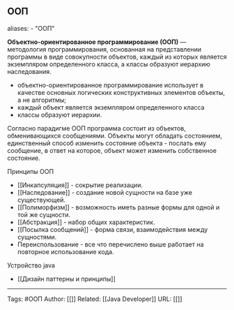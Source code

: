 ## ООП
aliases: 
	- "ООП"

**Объектно-ориентированное программирование (ООП)** — методология программирования, основанная на представлении программы в виде совокупности объектов, каждый из которых является экземпляром определенного класса, а классы образуют иерархию наследования.
- объектно-ориентированное программирование использует в качестве основных логических конструктивных элементов объекты, а не алгоритмы;
- каждый объект является экземпляром определенного класса
- классы образуют иерархии.

Согласно парадигме ООП программа состоит из объектов, обменивающихся сообщениями. Объекты могут обладать состоянием, единственный способ изменить состояние объекта - послать ему сообщение, в ответ на которое, объект может изменить собственное состояние.

Принципы ООП
- [[Инкапсуляция]] - сокрытие реализации.
- [[Наследование]] - создание новой сущности на базе уже существующей.
- [[Полиморфизм]] - возможность иметь разные формы для одной и той же сущности.
- [[Абстракция]] - набор общих характеристик.
- [[Посылка сообщений]] - форма связи, взаимодействия между сущностями.
- Переиспользование - все что перечислено выше работает на повторное использование кода.

Устройство java
- [[Дизайн паттерны и принципы]]

---
Tags: #ООП
Author: [[]]
Related: [[Java Developer]]
URL: [[]]